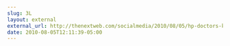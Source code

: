 ```yaml
---
slug: 3L
layout: external
external_url: http://thenextweb.com/socialmedia/2010/08/05/hp-doctors-know-how-tweets-become-influencial-really/
date: 2010-08-05T12:11:39-05:00
---
```

